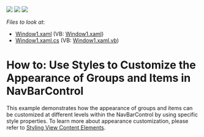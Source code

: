 <!-- default badges list -->
![](https://img.shields.io/endpoint?url=https://codecentral.devexpress.com/api/v1/VersionRange/128655030/10.1.4%2B)
[![](https://img.shields.io/badge/Open_in_DevExpress_Support_Center-FF7200?style=flat-square&logo=DevExpress&logoColor=white)](https://supportcenter.devexpress.com/ticket/details/E1701)
[![](https://img.shields.io/badge/📖_How_to_use_DevExpress_Examples-e9f6fc?style=flat-square)](https://docs.devexpress.com/GeneralInformation/403183)
<!-- default badges end -->
<!-- default file list -->
*Files to look at*:

* [Window1.xaml](./CS/VisualStylesOfGroupsAndItems/Window1.xaml) (VB: [Window1.xaml](./VB/VisualStylesOfGroupsAndItems/Window1.xaml))
* [Window1.xaml.cs](./CS/VisualStylesOfGroupsAndItems/Window1.xaml.cs) (VB: [Window1.xaml.vb](./VB/VisualStylesOfGroupsAndItems/Window1.xaml.vb))
<!-- default file list end -->
# How to: Use Styles to Customize the Appearance of Groups and Items in NavBarControl


<p>This example demonstrates how the appearance of groups and items can be customized at different levels within the NavBarControl by using specific style properties. To learn more about appearance customization, please refer to <a href="https://documentation.devexpress.com/#WPF/CustomDocument6658">Styling View Content Elements</a>.</p>

<br/>


